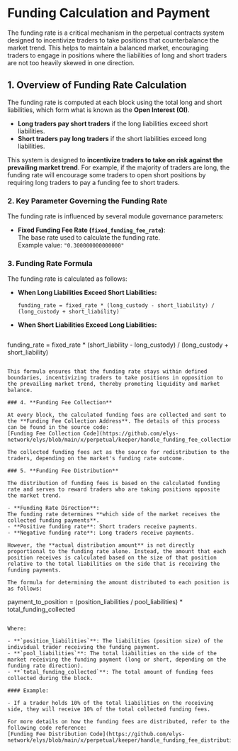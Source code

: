 <!--
order: 9
-->

# Funding Calculation and Payment

The funding rate is a critical mechanism in the perpetual contracts system designed to incentivize traders to take positions that counterbalance the market trend. This helps to maintain a balanced market, encouraging traders to engage in positions where the liabilities of long and short traders are not too heavily skewed in one direction.

## 1. **Overview of Funding Rate Calculation**

The funding rate is computed at each block using the total long and short liabilities, which form what is known as the **Open Interest (OI)**.

- **Long traders pay short traders** if the long liabilities exceed short liabilities.
- **Short traders pay long traders** if the short liabilities exceed long liabilities.

This system is designed to **incentivize traders to take on risk against the prevailing market trend**. For example, if the majority of traders are long, the funding rate will encourage some traders to open short positions by requiring long traders to pay a funding fee to short traders.

### 2. **Key Parameter Governing the Funding Rate**

The funding rate is influenced by several module governance parameters:

- **Fixed Funding Fee Rate (`fixed_funding_fee_rate`)**:  
  The base rate used to calculate the funding rate.  
  Example value: `"0.300000000000000"`

### 3. **Funding Rate Formula**

The funding rate is calculated as follows:

- **When Long Liabilities Exceed Short Liabilities:**

  ```
  funding_rate = fixed_rate * (long_custody - short_liability) / (long_custody + short_liability)
  ```

- **When Short Liabilities Exceed Long Liabilities:**
  ```
 funding_rate = fixed_rate * (short_liability - long_custody) / (long_custody + short_liability)
  ```

This formula ensures that the funding rate stays within defined boundaries, incentivizing traders to take positions in opposition to the prevailing market trend, thereby promoting liquidity and market balance.

### 4. **Funding Fee Collection**

At every block, the calculated funding fees are collected and sent to the **Funding Fee Collection Address**. The details of this process can be found in the source code:  
[Funding Fee Collection Code](https://github.com/elys-network/elys/blob/main/x/perpetual/keeper/handle_funding_fee_collection.go).

The collected funding fees act as the source for redistribution to the traders, depending on the market's funding rate outcome.

### 5. **Funding Fee Distribution**

The distribution of funding fees is based on the calculated funding rate and serves to reward traders who are taking positions opposite the market trend.

- **Funding Rate Direction**:  
  The funding rate determines **which side of the market receives the collected funding payments**.
  - **Positive funding rate**: Short traders receive payments.
  - **Negative funding rate**: Long traders receive payments.

However, the **actual distribution amount** is not directly proportional to the funding rate alone. Instead, the amount that each position receives is calculated based on the size of that position relative to the total liabilities on the side that is receiving the funding payments.

The formula for determining the amount distributed to each position is as follows:

```
payment_to_position = (position_liabilities / pool_liabilities) * total_funding_collected
```

Where:

- **`position_liabilities`**: The liabilities (position size) of the individual trader receiving the funding payment.
- **`pool_liabilities`**: The total liabilities on the side of the market receiving the funding payment (long or short, depending on the funding rate direction).
- **`total_funding_collected`**: The total amount of funding fees collected during the block.

#### Example:

- If a trader holds 10% of the total liabilities on the receiving side, they will receive 10% of the total collected funding fees.

For more details on how the funding fees are distributed, refer to the following code reference:  
[Funding Fee Distribution Code](https://github.com/elys-network/elys/blob/main/x/perpetual/keeper/handle_funding_fee_distribution.go).
